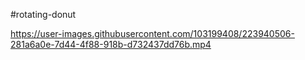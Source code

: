 #rotating-donut


https://user-images.githubusercontent.com/103199408/223940506-281a6a0e-7d44-4f88-918b-d732437dd76b.mp4

